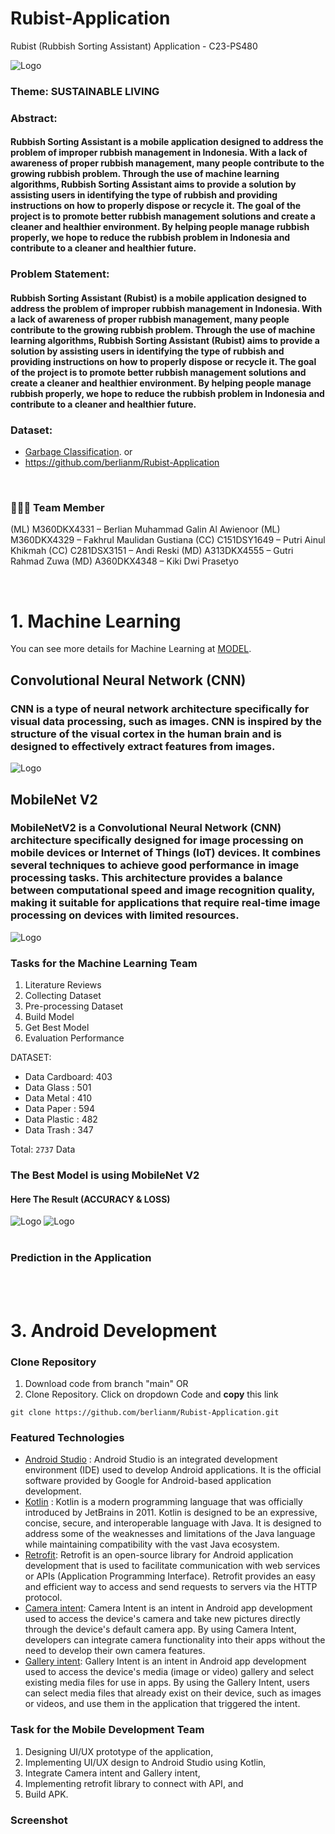 # Rubist-Application
Rubist (Rubbish Sorting Assistant) Application - C23-PS480

<img src="https://user-images.githubusercontent.com/67790713/173225290-230cf483-28c4-4317-94ed-dab8a0ca1ec3.png" alt="Logo" style="display: inline-block; margin: 0 auto; max-width: 500px">

### Theme: SUSTAINABLE LIVING

### Abstract:
#### Rubbish Sorting Assistant is a mobile application designed to address the problem of improper rubbish management in Indonesia. With a lack of awareness of proper rubbish management, many people contribute to the growing rubbish problem. Through the use of machine learning algorithms, Rubbish Sorting Assistant aims to provide a solution by assisting users in identifying the type of rubbish and providing instructions on how to properly dispose or recycle it. The goal of the project is to promote better rubbish management solutions and create a cleaner and healthier environment. By helping people manage rubbish properly, we hope to reduce the rubbish problem in Indonesia and contribute to a cleaner and healthier future.

### Problem Statement:
#### Rubbish Sorting Assistant (Rubist) is a mobile application designed to address the problem of improper rubbish management in Indonesia. With a lack of awareness of proper rubbish management, many people contribute to the growing rubbish problem. Through the use of machine learning algorithms, Rubbish Sorting Assistant (Rubist) aims to provide a solution by assisting users in identifying the type of rubbish and providing instructions on how to properly dispose or recycle it. The goal of the project is to promote better rubbish management solutions and create a cleaner and healthier environment. By helping people manage rubbish properly, we hope to reduce the rubbish problem in Indonesia and contribute to a cleaner and healthier future.

### Dataset: 
- [Garbage Classification](https://drive.google.com/drive/folders/1aDMo-ZzUSCMDFDD16CPP3Lofb64It41J?usp=sharing). or
- https://github.com/berlianm/Rubist-Application

<br />

### 🙋🏻‍♂️ Team Member

(ML) M360DKX4331 – Berlian Muhammad Galin Al Awienoor
(ML) M360DKX4329 – Fakhrul Maulidan Gustiana
(CC) C151DSY1649 – Putri Ainul Khikmah
(CC) C281DSX3151 – Andi Reski
(MD) A313DKX4555 – Gutri Rahmad Zuwa
(MD) A360DKX4348 – Kiki Dwi Prasetyo

<br />

# 1. Machine Learning
You can see more details for Machine Learning at [MODEL](https://github.com/berlianm/Rubist-Application/tree/main/Model%20Classification).

## Convolutional Neural Network (CNN)
### CNN is a type of neural network architecture specifically for visual data processing, such as images. CNN is inspired by the structure of the visual cortex in the human brain and is designed to effectively extract features from images.
<img src="https://user-images.githubusercontent.com/67790713/173225290-230cf483-28c4-4317-94ed-dab8a0ca1ec3.png" alt="Logo" style="display: inline-block; margin: 0 auto; max-width: 500px">

## MobileNet V2
### MobileNetV2 is a Convolutional Neural Network (CNN) architecture specifically designed for image processing on mobile devices or Internet of Things (IoT) devices. It combines several techniques to achieve good performance in image processing tasks. This architecture provides a balance between computational speed and image recognition quality, making it suitable for applications that require real-time image processing on devices with limited resources.
<img src="https://github.com/berlianm/Rubist-Application/blob/main/Model%20Classification/cnn.jpeg" alt="Logo" style="display: inline-block; margin: 0 auto; max-width: 500px">

### Tasks for the Machine Learning Team
1. Literature Reviews
2. Collecting  Dataset
3. Pre-processing Dataset
4. Build Model
5. Get Best Model
6. Evaluation Performance

DATASET:
- Data Cardboard: 403
- Data Glass    : 501
- Data Metal    : 410
- Data Paper    : 594
- Data Plastic  : 482
- Data Trash    : 347

Total: `2737` Data

### The Best Model is using MobileNet V2
#### Here The Result (ACCURACY & LOSS)
<img src="https://github.com/berlianm/Rubist-Application/blob/main/Model%20Classification/MobileNet%20V2/accuracy.png" alt="Logo" style="display: inline-block; margin: 0 auto; max-width: 500px">
<img src="https://github.com/berlianm/Rubist-Application/blob/main/Model%20Classification/MobileNet%20V2/accuracy.png" alt="Logo" style="display: inline-block; margin: 0 auto; max-width: 500px">
<br /><br />

### Prediction in the Application

<br /><br />


# 3. Android Development
### Clone Repository
1. Download code from branch "main" OR
2. Clone Repository. Click on dropdown Code and **copy** this link <br/>
```
git clone https://github.com/berlianm/Rubist-Application.git
```
### Featured Technologies
* [Android Studio](https://developer.android.com/studiogclid=CjwKCAjwp6CkBhB_EiwAlQVyxRlqEBd1HaF0B9PVKBPhUST26W_3W5vsPddfzTOr4kraMXGyVNtu0RoCBfEQAvD_BwE&gclsrc=aw.ds) : Android Studio is an integrated development environment (IDE) used to develop Android applications. It is the official software provided by Google for Android-based application development.
* [Kotlin](https://kotlinlang.org/) : Kotlin is a modern programming language that was officially introduced by JetBrains in 2011. Kotlin is designed to be an expressive, concise, secure, and interoperable language with Java. It is designed to address some of the weaknesses and limitations of the Java language while maintaining compatibility with the vast Java ecosystem.
*	[Retrofit](https://square.github.io/retrofit/): Retrofit is an open-source library for Android application development that is used to facilitate communication with web services or APIs (Application Programming Interface). Retrofit provides an easy and efficient way to access and send requests to servers via the HTTP protocol.
* [Camera intent](https://developer.android.com/training/camera/camera-intents): Camera Intent is an intent in Android app development used to access the device's camera and take new pictures directly through the device's default camera app. By using Camera Intent, developers can integrate camera functionality into their apps without the need to develop their own camera features.
*	[Gallery intent](): Gallery Intent is an intent in Android app development used to access the device's media (image or video) gallery and select existing media files for use in apps. By using the Gallery Intent, users can select media files that already exist on their device, such as images or videos, and use them in the application that triggered the intent.


### Task for the Mobile Development Team
1. Designing UI/UX prototype of the application,
2. Implementing UI/UX design to Android Studio using Kotlin,
3. Integrate Camera intent and Gallery intent,
4. Implementing retrofit library to connect with API, and
5. Build APK.

### Screenshot


